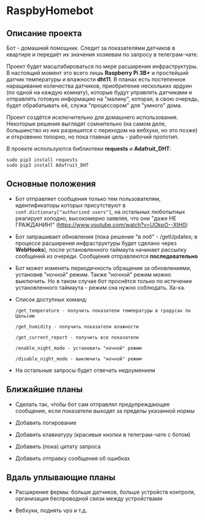 # RaspbyHomebot

## Описание проекта

Бот - домашний помощник. Следит за показателями датчиков в квартире и передаёт их значения хозяевам по запросу в телеграм-чате.

Проект будет масштабироваться по мере расширения инфраструктуры. В настоящий момент это всего лишь **Raspberry Pi 3B+** и простейший датчик температуры и влажности **dht11**. В планах есть постепенное наращивание количества датчиков, приобритение нескольких ардуин (по одной на каждую комнату), которые будут управлять датчиками и отправлять готовую информацию на "малину", которая, в свою очередь, будет обрабатывать её, служа "процессором" для "умного" дома.

Проект создётся исключительно для домашнего использования. Некоторые решения выглядят сомнительно (на самом деле, большинство из них разрешится с переходом на вебхуки, но это позже) и откровенно топорно, но пока главная цель - рабочий прототип.

В проекте используются библиотеки **requests** и **Adafruit_DHT**:

```
sudo pip3 install requests
sudo pip3 install Adafruit_DHT
```

## Основные положения

- Бот отправляет сообщения только тем пользователям, идентификаторы которых присутствуют в ```conf.dictionary["authorized users"]```, на остальных любопытных реагирует холодно, высокомерно заявляя, что они "даже НЕ ГРАЖДАНИН!" (https://www.youtube.com/watch?v=UOkpO--XtH0)

- Бот запрашивает обновления (пока решение "в лоб" - /getUpdates; в процессе расширения инфраструктуры будет сделано через **WebHooks**), после установленного таймаута начинает рассылку сообщений из очереди. Сообщения отправляются **последовательно**

- Бот может изменять периодичность обращения за обновлениями, установив "ночной" режим. Также "ночной" режим можно выключить. Но в таком случае бот проснётся только по истечении установленного таймаута - режим сна нужно соблюдать. Ха-ха.

- Список доступных команд:
    
      /get_temperature - получить показатели температуры в градусах по Цельсию
      
      /get_humidity - получить показатели влажности
      
      /get_current_report - получить все показатели
      
      /enable_night_mode - установить "ночной" режим
      
      /disable_night_mode - выключить "ночной" режим
    
- На остальные запросы будет отвечать недоумением

## Ближайшие планы

- Сделать так, чтобы бот сам отправлял предупреждающее сообщение, если показатели выходят за пределы указанной нормы

- Добавить логирование

- Добавить клавиатуру (красивые кнопки в телеграм-чате с ботом)

- Добавить (пока) цитату запроса

- Добавить отправку сообщения об ошибках

## Вдаль уплывающие планы

- Расширение фермы: больше датчиков, больше устройств контроля, организация беспроводной связи между устройствами

- Вебхуки, поднять vps и т.д.
